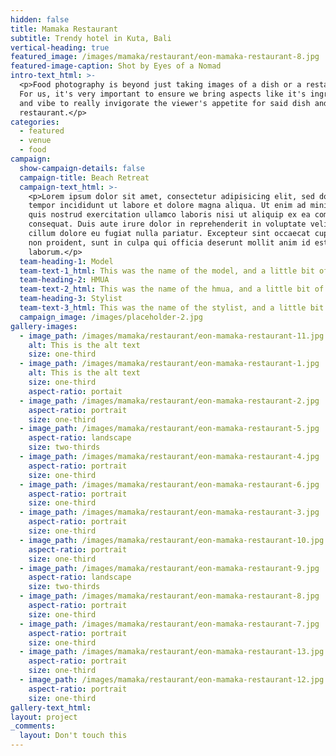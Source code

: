 ```yaml
---
hidden: false
title: Mamaka Restaurant
subtitle: Trendy hotel in Kuta, Bali
vertical-heading: true
featured_image: /images/mamaka/restaurant/eon-mamaka-restaurant-8.jpg
featured-image-caption: Shot by Eyes of a Nomad
intro-text_html: >-
  <p>Food photography is beyond just taking images of a dish or a restaurant.
  For us, it's very important to ensure we bring aspects like it's ingredients
  and vibe to really invigorate the viewer's appetite for said dish and
  restaurant.</p>
categories:
  - featured
  - venue
  - food
campaign:
  show-campaign-details: false
  campaign-title: Beach Retreat
  campaign-text_html: >-
    <p>Lorem ipsum dolor sit amet, consectetur adipisicing elit, sed do eiusmod
    tempor incididunt ut labore et dolore magna aliqua. Ut enim ad minim veniam,
    quis nostrud exercitation ullamco laboris nisi ut aliquip ex ea commodo
    consequat. Duis aute irure dolor in reprehenderit in voluptate velit esse
    cillum dolore eu fugiat nulla pariatur. Excepteur sint occaecat cupidatat
    non proident, sunt in culpa qui officia deserunt mollit anim id est
    laborum.</p>
  team-heading-1: Model
  team-text-1_html: This was the name of the model, and a little bit of a blurb about her.
  team-heading-2: HMUA
  team-text-2_html: This was the name of the hmua, and a little bit of a blurb about her.
  team-heading-3: Stylist
  team-text-3_html: This was the name of the stylist, and a little bit of a blurb about her.
  campaign_image: /images/placeholder-2.jpg
gallery-images:
  - image_path: /images/mamaka/restaurant/eon-mamaka-restaurant-11.jpg
    alt: This is the alt text
    size: one-third
  - image_path: /images/mamaka/restaurant/eon-mamaka-restaurant-1.jpg
    alt: This is the alt text
    size: one-third
    aspect-ratio: portait
  - image_path: /images/mamaka/restaurant/eon-mamaka-restaurant-2.jpg
    aspect-ratio: portrait
    size: one-third
  - image_path: /images/mamaka/restaurant/eon-mamaka-restaurant-5.jpg
    aspect-ratio: landscape
    size: two-thirds
  - image_path: /images/mamaka/restaurant/eon-mamaka-restaurant-4.jpg
    aspect-ratio: portrait
    size: one-third
  - image_path: /images/mamaka/restaurant/eon-mamaka-restaurant-6.jpg
    aspect-ratio: portrait
    size: one-third
  - image_path: /images/mamaka/restaurant/eon-mamaka-restaurant-3.jpg
    aspect-ratio: portrait
    size: one-third
  - image_path: /images/mamaka/restaurant/eon-mamaka-restaurant-10.jpg
    aspect-ratio: portrait
    size: one-third
  - image_path: /images/mamaka/restaurant/eon-mamaka-restaurant-9.jpg
    aspect-ratio: landscape
    size: two-thirds
  - image_path: /images/mamaka/restaurant/eon-mamaka-restaurant-8.jpg
    aspect-ratio: portrait
    size: one-third
  - image_path: /images/mamaka/restaurant/eon-mamaka-restaurant-7.jpg
    aspect-ratio: portrait
    size: one-third
  - image_path: /images/mamaka/restaurant/eon-mamaka-restaurant-13.jpg
    aspect-ratio: portrait
    size: one-third
  - image_path: /images/mamaka/restaurant/eon-mamaka-restaurant-12.jpg
    aspect-ratio: portrait
    size: one-third
gallery-text_html:
layout: project
_comments:
  layout: Don't touch this
---
```

